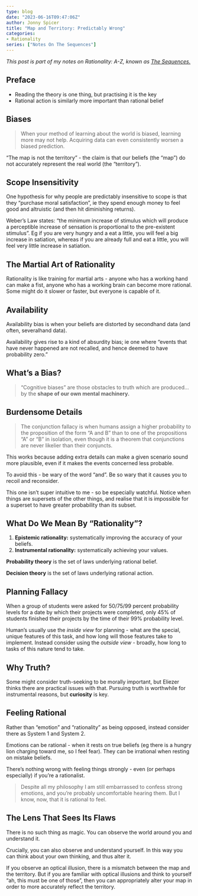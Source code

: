```yaml
---
type: blog
date: "2023-06-16T09:47:06Z"
author: Jonny Spicer
title: "Map and Territory: Predictably Wrong"
categories:
- Rationality
series: ["Notes On The Sequences"]
---
```

*This post is part of my notes on Rationality: A-Z, known as [The Sequences.](https://www.lesswrong.com/rationality#5g5TkQTe9rmPS5vvM)*

## Preface

- Reading the theory is one thing, but practising it is the key
- Rational action is similarly more important than rational belief

## Biases

> When your method of learning about the world is biased, learning more may not help. Acquiring data can even consistently worsen a biased prediction.
> 

“The map is not the territory” - the claim is that our beliefs (the “map”) do not accurately represent the real world (the “territory”).

## Scope Insensitivity

One hypothesis for why people are predictably insensitive to scope is that they “purchase moral satisfaction”, ie they spend enough money to feel good and altruistic (and then hit diminishing returns).

Weber’s Law states: “the minimum increase of stimulus which will produce a perceptible increase of sensation is proportional to the pre-existent stimulus”. Eg if you are very hungry and a eat a little, you will feel a big increase in satiation, whereas if you are already full and eat a little, you will feel very little increase in satiation.

## The Martial Art of Rationality

Rationality is like training for martial arts - anyone who has a working hand can make a fist, anyone who has a working brain can become more rational. Some might do it slower or faster, but everyone is capable of it.

## Availability

Availability bias is when your beliefs are distorted by secondhand data (and often, severalhand data). 

Availability gives rise to a kind of absurdity bias; ie one where “events that have never happened are not recalled, and hence deemed to have probability zero.” 

## What’s a Bias?

> “Cognitive biases” are those obstacles to truth which are produced… by the **********************************shape of our own mental machinery.**********************************
> 

## Burdensome Details

> The conjunction fallacy is when humans assign a higher probability to the proposition of the form “A and B” than to one of the propositions “A” or “B” in isolation, even though it is a theorem that conjunctions are never likelier than their conjuncts.
> 

This works because adding extra details can make a given scenario sound more plausible, even if it makes the events concerned less probable.

To avoid this - be wary of the word “and”. Be so wary that it causes you to recoil and reconsider.

This one isn’t super intuitive to me - so be especially watchful. Notice when things are supersets of the other things, and realise that it is impossible for a superset to have greater probability than its subset.

## What Do We Mean By “Rationality”?

1. **********************************Epistemic rationality:********************************** systematically improving the accuracy of your beliefs.
2. **************************Instrumental rationality:************************** systematically achieving your values.

************************************Probability theory************************************ is the set of laws underlying rational belief. 

******************************Decision theory****************************** is the set of laws underlying rational action.

## Planning Fallacy

When a group of students were asked for 50/75/99 percent probability levels for a date by which their projects were completed, only 45% of students finished their projects by the time of their 99% probability level.

Human’s usually use the *inside view* for planning - what are the special, unique features of this task, and how long will those features take to implement. Instead consider using the *outside view* - broadly, how long to tasks of this nature tend to take. 

## Why Truth?

Some might consider truth-seeking to be morally important, but Eliezer thinks there are practical issues with that. Pursuing truth is worthwhile for instrumental reasons, but **curiosity** is key.

## Feeling Rational

Rather than “emotion” and “rationality” as being opposed, instead consider there as System 1 and System 2.

Emotions can be rational - when it rests on true beliefs (eg there is a hungry lion charging toward me, so I feel fear). They can be irrational when resting on mistake beliefs.

There’s nothing wrong with feeling things strongly - even (or perhaps especially) if you’re a rationalist.

> Despite all my philosophy I am still embarrassed to confess strong emotions, and you’re probably uncomfortable hearing them. But I know, now, that it is rational to feel.
> 

## The Lens That Sees Its Flaws

There is no such thing as magic. You can observe the world around you and understand it.

Crucially, you can also observe and understand yourself. In this way you can think about your own thinking, and thus alter it.

If you observe an optical illusion, there is a mismatch between the map and the territory. But if you are familiar with optical illusions and think to yourself “ah, this must be one of those”, then you can appropriately alter your map in order to more accurately reflect the territory.